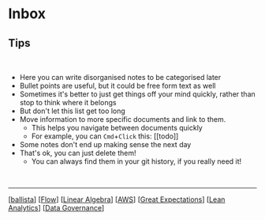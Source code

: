 # Inbox

## Tips
<br/>

- Here you can write disorganised notes to be categorised later
- Bullet points are useful, but it could be free form text as well
- Sometimes it's better to just get things off your mind quickly, rather than stop to think where it belongs
- But don't let this list get too long
- Move information to more specific documents and link to them.
  - This helps you navigate between documents quickly
  - For example, you can `Cmd`+`Click` this: [[todo]]
- Some notes don't end up making sense the next day
- That's ok, you can just delete them!
  - You can always find them in your git history, if you really need it!

<br/>

--- 

[[ballista]]
[[Flow]]
[[Linear Algebra]]
[[AWS]]
[[Great Expectations]]
[[Lean Analytics]]
[[Data Governance]]


















  
[//begin]: # "Autogenerated link references for markdown compatibility"
[ballista]: ballista "Ballista"
[Flow]: flow "Flow"
[Linear Algebra]: linear-algebra "Linear Algebra"
[AWS]: aws "AWS"
[Great Expectations]: great-expectations "Great Expectations"
[Lean Analytics]: lean-analytics "Lean Analytics"
[Data Governance]: data-governance "Data Governance"
[//end]: # "Autogenerated link references"
